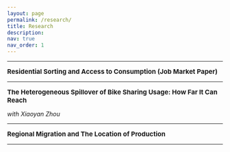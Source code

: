 ```yaml
---
layout: page
permalink: /research/
title: Research
description: 
nav: true
nav_order: 1
---
```


---

<span style="font-size: 15px; font-weight: bold;">Residential Sorting and Access to Consumption (Job Market Paper)</span>
<!-- #### **Residential Sorting and Access to Consumption (Job Market Paper)** -->
<!-- - ECON252: Macroeconomics (Undergraduate, Online), [Summer 2021, Summer 2022]
    - Krannert Certificate for Outstanding Teaching -->

---

<span style="font-size: 15px; font-weight: bold;">The Heterogeneous Spillover of Bike Sharing Usage: How Far It Can Reach</span>
<!-- #### **The Heterogeneous Spillover of Bike Sharing Usage: How Far It Can Reach** -->
*with Xiaoyan Zhou*

---

<span style="font-size: 15px; font-weight: bold;">Regional Migration and The Location of Production</span>
<!-- #### **Regional Migration and The Location of Production** -->

---